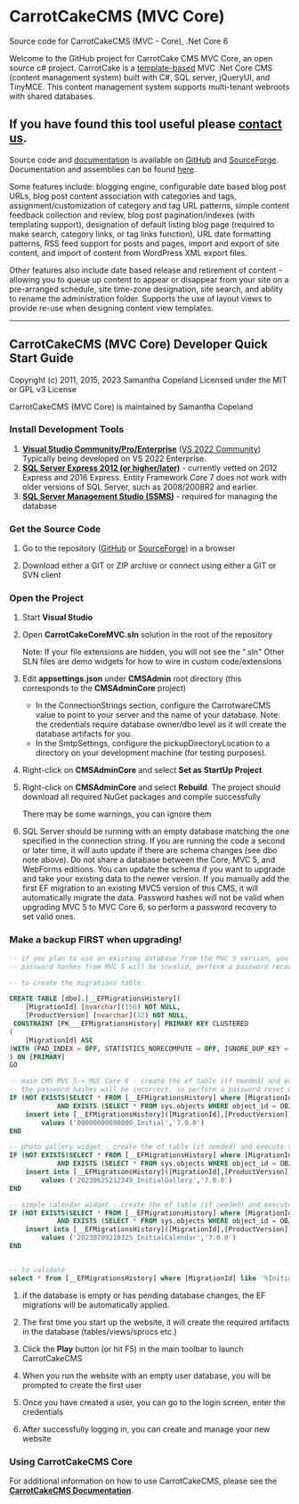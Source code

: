 # CarrotCakeCMS (MVC Core)
Source code for CarrotCakeCMS (MVC - Core), .Net Core 6

[SITE_CT]: http://www.carrotware.com/contact?from=github-core
[REPO_SF]: http://sourceforge.net/projects/carrotcakecmscore/
[REPO_GH]: https://github.com/ninianne98/CarrotCakeCMS-Core/

[DOC_PDF]: http://www.carrotware.com/fileassets/CarrotCakeCoreDevNotes.pdf?from=github-core
[DOC]: http://www.carrotware.com/carrotcake-download?from=github-core "CarrotCakeCMS User Documentation"
[TMPLT]: http://www.carrotware.com/carrotcake-templates?from=github-core
[IDE]: https://visualstudio.microsoft.com/
[VS2022C]: https://visualstudio.microsoft.com/vs/community/
[SQL]: https://www.microsoft.com/en-us/sql-server/sql-server-downloads
[SSMS]: https://learn.microsoft.com/en-us/sql/ssms/download-sql-server-management-studio-ssms

Welcome to the GitHub project for CarrotCake CMS MVC Core, an open source c# project. CarrotCake is a [template-based][TMPLT] MVC .Net Core CMS (content management system) built with C#, SQL server, jQueryUI, and TinyMCE. This content management system supports multi-tenant webroots with shared databases. 

## If you have found this tool useful please [contact us][SITE_CT].

Source code and [documentation][DOC_PDF] is available on [GitHub][REPO_GH] and [SourceForge][REPO_SF]. Documentation and assemblies can be found [here][DOC].

Some features include: blogging engine, configurable date based blog post URLs, blog post content association with categories and tags, assignment/customization of category and tag URL patterns, simple content feedback collection and review, blog post pagination/indexes (with templating support), designation of default listing blog page (required to make search, category links, or tag links function), URL date formatting patterns, RSS feed support for posts and pages, import and export of site content, and import of content from WordPress XML export files.

Other features also include date based release and retirement of content - allowing you to queue up content to appear or disappear from your site on a pre-arranged schedule, site time-zone designation, site search, and ability to rename the administration folder. Supports the use of layout views to provide re-use when designing content view templates.

---

## CarrotCakeCMS (MVC Core) Developer Quick Start Guide

Copyright (c) 2011, 2015, 2023 Samantha Copeland
Licensed under the MIT or GPL v3 License

CarrotCakeCMS (MVC Core) is maintained by Samantha Copeland

### Install Development Tools

1. **[Visual Studio Community/Pro/Enterprise][IDE]** ([VS 2022 Community][VS2022C])  Typically being developed on VS 2022 Enterprise. 
1. **[SQL Server Express 2012 (or higher/later)][SQL]** - currently vetted on 2012 Express and 2016 Express.  Entity Framework Core 7 does not work with older versions of  SQL Server, such as 2008/2008R2 and earlier.
1. **[SQL Server Management Studio (SSMS)][SSMS]** - required for managing the database

### Get the Source Code

1. Go to the repository ([GitHub][REPO_GH] or [SourceForge][REPO_SF]) in a browser

1. Download either a GIT or ZIP archive or connect using either a GIT or SVN client

### Open the Project

1. Start **Visual Studio**

1. Open **CarrotCakeCoreMVC.sln** solution in the root of the repository

	Note: If your file extensions are hidden, you will not see the ".sln"
	Other SLN files are demo widgets for how to wire in custom code/extensions

1. Edit **appsettings.json** under **CMSAdmin** root directory (this corresponds to the **CMSAdminCore** project)

	- In the ConnectionStrings section, configure the CarrotwareCMS value to point to your server and the name of your database.
		Note: the credentials require database owner/dbo level as it will create the database artifacts for you.
	- In the SmtpSettings, configure the pickupDirectoryLocation to a directory on your development machine (for testing purposes).

1. Right-click on **CMSAdminCore** and select **Set as StartUp Project**

1. Right-click on **CMSAdminCore** and select **Rebuild**. The project should download all required NuGet packages and compile successfully

	There may be some warnings, you can ignore them

1. SQL Server should be running with an empty database matching the one specified in the connection string. If you are running the code a second or later time, it will auto update if there are schema changes (see dbo note above).  Do not share a database between the Core, MVC 5, and WebForms editions.  You can update the schema if you want to upgrade and take your existing data to the newer version.  If you manually add the first EF migration to an existing MVC5 version of this CMS, it will automatically migrate the data.  Password hashes will not be valid when upgrading  MVC 5 to MVC Core 6, so perform a password recovery to set valid ones.

### Make a backup FIRST when upgrading!

```sql
-- if you plan to use an existing database from the MVC 5 version, you will need to have some entries in the migrations table
-- password hashes from MVC 5 will be invalid, perform a password recovery to set valid ones

-- to create the migrations table:

CREATE TABLE [dbo].[__EFMigrationsHistory](
	[MigrationId] [nvarchar](150) NOT NULL,
	[ProductVersion] [nvarchar](32) NOT NULL,
 CONSTRAINT [PK___EFMigrationsHistory] PRIMARY KEY CLUSTERED 
(
	[MigrationId] ASC
)WITH (PAD_INDEX = OFF, STATISTICS_NORECOMPUTE = OFF, IGNORE_DUP_KEY = OFF, ALLOW_ROW_LOCKS = ON, ALLOW_PAGE_LOCKS = ON) ON [PRIMARY]
) ON [PRIMARY]
GO

-- main CMS MVC 5-> MVC Core 6 - create the ef table (if needed) and execute the insert for 00000000000000_Initial
-- the password hashes will be incorrect, so perform a password reset once the DB has been upgraded
IF (NOT EXISTS(SELECT * FROM [__EFMigrationsHistory] where [MigrationId]='00000000000000_Initial')
			AND EXISTS (SELECT * FROM sys.objects WHERE object_id = OBJECT_ID(N'[dbo].[membership_User]') AND type in (N'U'))) BEGIN
	insert into [__EFMigrationsHistory]([MigrationId],[ProductVersion])
		values ('00000000000000_Initial','7.0.0')
END

-- photo gallery widget - create the ef table (if needed) and execute the insert for 20230625212349_InitialGallery
IF (NOT EXISTS(SELECT * FROM [__EFMigrationsHistory] where [MigrationId]='20230625212349_InitialGallery')
			AND EXISTS (SELECT * FROM sys.objects WHERE object_id = OBJECT_ID(N'[dbo].[tblGallery]') AND type in (N'U'))) BEGIN
	insert into [__EFMigrationsHistory]([MigrationId],[ProductVersion])
		values ('20230625212349_InitialGallery','7.0.0')
END

-- simple calendar widget - create the ef table (if needed) and execute the insert for 20230709210325_InitialCalendar
IF (NOT EXISTS(SELECT * FROM [__EFMigrationsHistory] where [MigrationId]='20230709210325_InitialCalendar')
			AND EXISTS (SELECT * FROM sys.objects WHERE object_id = OBJECT_ID(N'[dbo].[tblGallery]') AND type in (N'U'))) BEGIN
	insert into [__EFMigrationsHistory]([MigrationId],[ProductVersion])
		values ('20230709210325_InitialCalendar','7.0.0')
END


-- to validate
select * from [__EFMigrationsHistory] where [MigrationId] like '%Initial%'
```

1. if the database is empty or has pending database changes, the EF migrations will be automatically applied.

1. The first time you start up the website, it will create the required artifacts in the database (tables/views/sprocs etc.)

1. Click the **Play** button (or hit F5) in the main toolbar to launch CarrotCakeCMS

1. When you run the website with an empty user database, you will be prompted to create the first user

1. Once you have created a user, you can go to the login screen, enter the credentials

1. After successfully logging in, you can create and manage your new website

### Using CarrotCakeCMS Core

For additional information on how to use CarrotCakeCMS, please see the **[CarrotCakeCMS Documentation][DOC]**.
